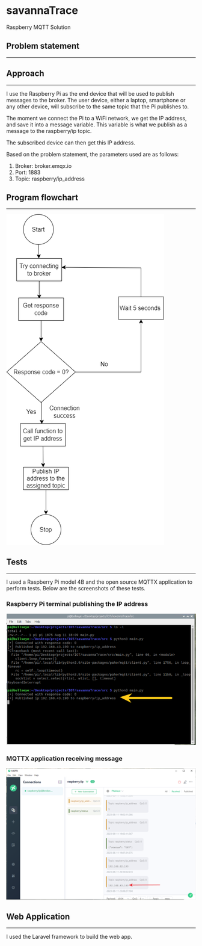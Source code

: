 # savannaTrace
Raspberry MQTT Solution

## Problem statement
---

## Approach
---
I use the Raspberry Pi as the end device that will be used to publish messages to the broker.
The user device, either a laptop, smartphone or any other device, will subscribe to the same topic that the Pi
publishes to.

The moment we connect the Pi to a WiFi network, we get the IP address, and save it into a message variable.
This variable is what we publish as a message to the raspberry/ip topic. 

The subscribed device can then get this IP address.

Based on the problem statement, the parameters used are as follows:
1. Broker: broker.emqx.io
2. Port: 1883
3. Topic: raspberry/ip_address

## Program flowchart
---
![Savanna trace flowchart](./tests/savanna-trace-flowchart.png)

## Tests
---
I used a Raspberry Pi model 4B and the open source MQTTX application to perform tests. Below are the screenshots of these tests.

### Raspberry Pi terminal publishing the IP address
![Raspberry Pi](./tests/raspberry-pi-pub-mqttx.png)

### MQTTX application receiving message
![Raspberry Pi](./tests/ip-address-mqttx.png)

## Web Application
---
I used the Laravel framework to build the web app.
